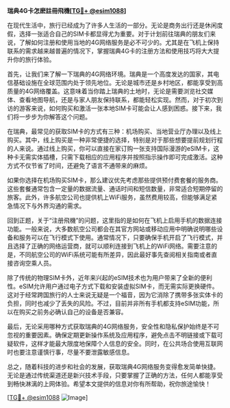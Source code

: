 **瑞典4G卡怎麽註冊飛機[[TG💪+ @esim1088](https://t.me/s/esim1088)]**

在现代生活中，旅行已经成为了许多人生活的一部分。无论是商务出行还是休闲度假，选择一张适合自己的SIM卡都显得尤为重要。对于计划前往瑞典的朋友们来说，了解如何注册和使用当地的4G网络服务是必不可少的。尤其是在飞机上保持联系的需求越来越普遍的情况下，掌握瑞典4G卡的注册方法和使用技巧将大大提升你的旅行体验。

首先，让我们来了解一下瑞典的4G网络环境。瑞典是一个高度发达的国家，其电信基础设施在全球范围内处于领先地位。无论是城市还是乡村地区，都能享受到高质量的4G网络覆盖。这意味着当你踏上瑞典的土地时，无论是需要浏览社交媒体、查看地图导航，还是与家人朋友保持联系，都能轻松实现。然而，对于初次到访的游客来说，如何购买和激活一张本地SIM卡可能会让人感到困惑。接下来，我们将一步步为你解答这个问题。

在瑞典，最常见的获取SIM卡的方式有三种：机场购买、当地营业厅办理以及线上购买。其中，线上购买是一种非常便捷的选择，特别是对于那些想要提前规划行程的人来说。通过线上购买，你可以直接在家订购一张支持国际漫游的eSIM卡，这种卡无需实体插槽，只需下载相应的应用程序并按照指示操作即可完成激活。这种方式不仅节省了时间，还避免了语言不通带来的麻烦。

如果你选择在机场购买SIM卡，那么建议优先考虑那些提供预付费套餐的服务商。这些套餐通常包含一定量的数据流量、通话时间和短信数量，非常适合短期停留的旅客。此外，许多航空公司也提供机上WiFi服务，虽然费用较高，但能够满足紧急情况下与外界沟通的需求。

回到正题，关于“注册飛機”的问题，这里指的是如何在飞机上启用手机的数据连接功能。一般来说，大多数航空公司都会在其官方网站或移动应用中明确说明哪些设备和服务可以在飞行模式下使用。通常情况下，只要确保手机开启了飞行模式，并且选择了正确的网络运营商，就可以顺利连接到飞机上的WiFi网络。需要注意的是，不同航空公司的WiFi系统可能有所差异，因此最好事先查阅相关指南或者直接咨询空乘人员。

除了传统的物理SIM卡外，近年来兴起的eSIM技术也为用户带来了全新的便利性。eSIM允许用户通过电子方式下载和安装虚拟SIM卡，而无需实际更换硬件。这对于经常跨国旅行的人士来说无疑是一个福音，因为它消除了携带多张实体卡的负担，同时也减少了丢失的风险。不过，目前并非所有手机都支持eSIM功能，所以在购买之前务必确认自己的设备是否兼容。

最后，无论采用哪种方式获取瑞典的4G网络服务，安全性和隐私保护始终是不可忽视的重要因素。确保定期更新操作系统及应用程序，避免点击不明链接或下载可疑软件，这样才能最大限度地保障个人信息的安全。同时，在公共场合使用互联网时也要注意谨慎行事，尽量不要泄露敏感信息。

总之，随着科技的进步和社会的发展，获取瑞典4G网络服务变得愈发简单快捷。无论是通过传统渠道还是新兴技术手段，只要掌握了正确的方法，任何人都能享受到畅快淋漓的上网体验。希望本文提供的信息对你有所帮助，祝你旅途愉快！

[[TG💪+ @esim1088](https://t.me/s/esim1088) ![Image](https://i.postimg.cc/4NQfJmqS/Snipaste-2025-05-13-00-14-12.png)]